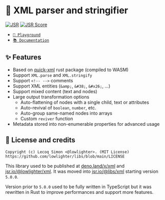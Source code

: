 # 📃 XML parser and stringifier

[![JSR](https://jsr.io/badges/@libs/xml)](https://jsr.io/@libs/xml) [![JSR Score](https://jsr.io/badges/@libs/xml/score)](https://jsr.io/@libs/xml)

- [`🦕 Playground`](https://dash.deno.com/playground/libs-xml)
- [`📚 Documentation`](https://jsr.io/@libs/xml/doc)

## ✨ Features

- Based on [quick-xml](https://github.com/tafia/quick-xml) rust package (compiled to WASM)
- Support `XML.parse` and `XML.stringify`
- Support `<!-- -->` comments
- Support XML entities (`&amp;`, `&#38;`, `&#x26;`, ...)
- Support mixed content (text and nodes)
- Large output transformation options
  - Auto-flattening of nodes with a single child, text or attributes
  - Auto-revival of `boolean`, `number`, etc.
  - Auto-group same-named nodes into arrays
  - Custom `reviver` function
- Metadata stored into non-enumerable properties for advanced usage

## 📜 License and credits

```
Copyright (c) Lecoq Simon <@lowlighter>. (MIT License)
https://github.com/lowlighter/libs/blob/main/LICENSE
```

This library used to be published at [deno.land/x/xml](https://deno.land/x/xml) and [jsr.io/@lowlighter/xml](https://jsr.io/@lowlighter/xml). It was moved into [jsr.io/@libs/xml](https://jsr.io/@libs/xml) starting version `5.0.0`.

Version prior to `5.0.0` used to be fully written in TypeScript but it was rewritten in Rust to improve performances and support more features.
